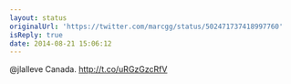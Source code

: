 ```yaml
---
layout: status
originalUrl: 'https://twitter.com/marcgg/status/502471737418997760'
isReply: true
date: 2014-08-21 15:06:12
---
```


@jlalleve Canada. http://t.co/uRGzGzcRfV
